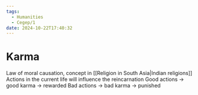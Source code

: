 ```yaml
---
tags:
  - Humanities
  - Cegep/1
date: 2024-10-22T17:40:32
---
```


# Karma

Law of moral causation, concept in [[Religion in South Asia|Indian religions]]
Actions in the current life will influence the reincarnation
Good actions -> good karma -> rewarded
Bad actions -> bad karma -> punished
